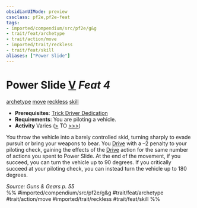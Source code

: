 ```yaml
---
obsidianUIMode: preview
cssclass: pf2e,pf2e-feat
tags:
- imported/compendium/src/pf2e/g&g
- trait/feat/archetype
- trait/action/move
- imported/trait/reckless
- trait/feat/skill
aliases: ["Power Slide"]
---
```

# Power Slide  [V](chapter-9-playing-the-game.md#Actions "Varies") *Feat 4*  
[archetype](archetype.md)  [move](move.md)  [reckless](reckless-gmg.md)  [skill](skill.md)  

- **Prerequisites**: [Trick Driver Dedication](trick-driver-dedication-g-g.md)
- **Requirements**: You are piloting a vehicle.
- **Activity** Varies ([>](chapter-9-playing-the-game.md#Actions "Single Action") TO [>>>](chapter-9-playing-the-game.md#Actions "Three-Action"))

You throw the vehicle into a barely controlled skid, turning sharply to evade pursuit or bring your weapons to bear. You [Drive](drive-gmg.md) with a –2 penalty to your piloting check, gaining the effects of the [Drive](drive-gmg.md) action for the same number of actions you spent to Power Slide. At the end of the movement, if you succeed, you can turn the vehicle up to 90 degrees. If you critically succeed at your piloting check, you can instead turn the vehicle up to 180 degrees.

*Source: Guns & Gears p. 55*  
%% #imported/compendium/src/pf2e/g&g #trait/feat/archetype #trait/action/move #imported/trait/reckless #trait/feat/skill %%